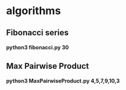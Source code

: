 # algorithms

## Fibonacci series
#### python3 fibonacci.py 30

## Max Pairwise Product
#### python3 MaxPairwiseProduct.py 4,5,7,9,10,3 
